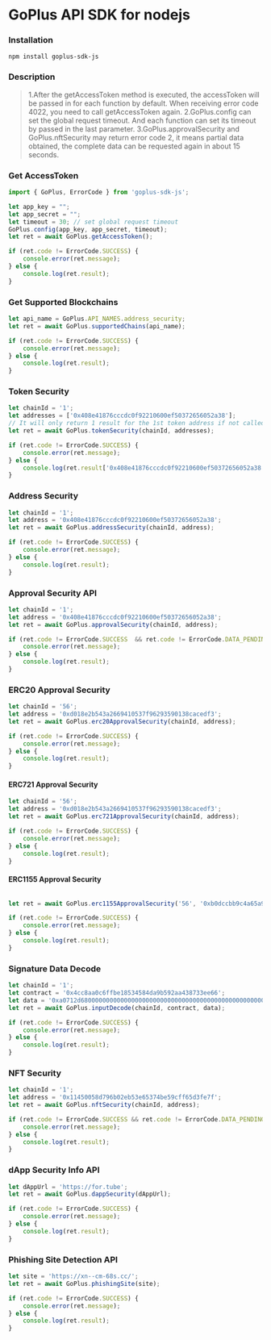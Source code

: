 # GoPlus API SDK for nodejs

### Installation

```
npm install goplus-sdk-js
```

### Description

>1.After the getAccessToken method is executed, the accessToken will be passed in for each function by default. When receiving error code 4022, you need to call getAccessToken again.
>2.GoPlus.config can set the global request timeout. And each function can set its timeout by passed in the last parameter.
>3.GoPlus.approvalSecurity and GoPlus.nftSecurity may return error code 2, it means partial data obtained, the complete data can be requested again in about 15 seconds.

### Get AccessToken
```javascript
import { GoPlus, ErrorCode } from 'goplus-sdk-js';

let app_key = "";
let app_secret = "";
let timeout = 30; // set global request timeout
GoPlus.config(app_key, app_secret, timeout);
let ret = await GoPlus.getAccessToken();

if (ret.code != ErrorCode.SUCCESS) {
    console.error(ret.message);
} else {
    console.log(ret.result);
}
```

### Get Supported Blockchains

```javascript
let api_name = GoPlus.API_NAMES.address_security;
let ret = await GoPlus.supportedChains(api_name);

if (ret.code != ErrorCode.SUCCESS) {
    console.error(ret.message);
} else {
    console.log(ret.result);
}

```

### Token Security

```javascript
let chainId = '1';
let addresses = ['0x408e41876cccdc0f92210600ef50372656052a38'];
// It will only return 1 result for the 1st token address if not called getAccessToken before
let ret = await GoPlus.tokenSecurity(chainId, addresses);

if (ret.code != ErrorCode.SUCCESS) {
    console.error(ret.message);
} else {
    console.log(ret.result['0x408e41876cccdc0f92210600ef50372656052a38']);
}

```

### Address Security

```javascript
let chainId = '1';
let address = '0x408e41876cccdc0f92210600ef50372656052a38';
let ret = await GoPlus.addressSecurity(chainId, address);

if (ret.code != ErrorCode.SUCCESS) {
    console.error(ret.message);
} else {
    console.log(ret.result);
}
```


### Approval Security API

```javascript
let chainId = '1';
let address = '0x408e41876cccdc0f92210600ef50372656052a38';
let ret = await GoPlus.approvalSecurity(chainId, address);

if (ret.code != ErrorCode.SUCCESS  && ret.code != ErrorCode.DATA_PENDING_SYNC) {
    console.error(ret.message);
} else {
    console.log(ret.result);
}
```


### ERC20 Approval Security

```javascript
let chainId = '56';
let address = '0xd018e2b543a2669410537f96293590138cacedf3';
let ret = await GoPlus.erc20ApprovalSecurity(chainId, address);

if (ret.code != ErrorCode.SUCCESS) {
    console.error(ret.message);
} else {
    console.log(ret.result);
}
```

#### ERC721 Approval Security

```javascript
let chainId = '56';
let address = '0xd018e2b543a2669410537f96293590138cacedf3';
let ret = await GoPlus.erc721ApprovalSecurity(chainId, address);

if (ret.code != ErrorCode.SUCCESS) {
    console.error(ret.message);
} else {
    console.log(ret.result);
}
```

#### ERC1155 Approval Security

```javascript

let ret = await GoPlus.erc1155ApprovalSecurity('56', '0xb0dccbb9c4a65a94a41a0165aaea79c8b2fc54ce');

if (ret.code != ErrorCode.SUCCESS) {
    console.error(ret.message);
} else {
    console.log(ret.result);
}
```

### Signature Data Decode

```javascript
let chainId = '1';
let contract = '0x4cc8aa0c6ffbe18534584da9b592aa438733ee66';
let data = '0xa0712d680000000000000000000000000000000000000000000000000000000062fee481';
let ret = await GoPlus.inputDecode(chainId, contract, data);

if (ret.code != ErrorCode.SUCCESS) {
    console.error(ret.message);
} else {
    console.log(ret.result);
}
```
### NFT Security

```javascript
let chainId = '1';
let address = '0x11450058d796b02eb53e65374be59cff65d3fe7f';
let ret = await GoPlus.nftSecurity(chainId, address);

if (ret.code != ErrorCode.SUCCESS && ret.code != ErrorCode.DATA_PENDING_SYNC) {
    console.error(ret.message);
} else {
    console.log(ret.result);
}
```

### dApp Security Info API

```javascript
let dAppUrl = 'https://for.tube';
let ret = await GoPlus.dappSecurity(dAppUrl);

if (ret.code != ErrorCode.SUCCESS) {
    console.error(ret.message);
} else {
    console.log(ret.result);
}
```

### Phishing Site Detection API

```javascript
let site = 'https://xn--cm-68s.cc/';
let ret = await GoPlus.phishingSite(site);

if (ret.code != ErrorCode.SUCCESS) {
    console.error(ret.message);
} else {
    console.log(ret.result);
}
	
```